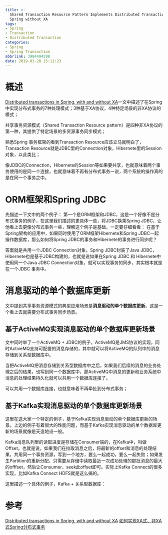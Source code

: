 ```yaml
---
title: >-
  Shared Transaction Resource Pattern Implements Distributed Transactions in
  Spring without XA
tags:
- Spring
- Transaction
- Distributed Transaction
categories:
- Spring
- Spring Transaction
abbrlink: 3984494298
date: 2019-03-20 15:11:23
---
```

# 概述
[Distributed transactions in Spring, with and without XA](https://www.javaworld.com/article/2077963/distributed-transactions-in-spring--with-and-without-xa.html)一文中描述了在Spring中实现分布式事务的7种处理模式；3种基于XA协议，4种特定场景的非XA协议的模式；

共享事务资源模式（Shared Transaction Resource pattern）是四种非XA协议的第一种，其提供了特定场景的多资源事务同步模式；

熟悉Spring 事务框架的看到Transaction Resource应该立马就明白了，Transaction Resource就是JDBC里的Connection对象，Hibernete里的Session对象，以此类比；
<!-- more -->
像JDBC的Connection，Hibernete的Session等如果要共享，也就意味着两个事务使用的是同一个连接，也就意味着不再有分布式事务一说，两个系统的操作真的是在同一个事务之中。

# ORM框架和Spring JDBC
先描述一下文中的两个例子：
第一个是ORM框架和JDBC，这是一个好像不是分布式事务的例子，在这里我们描述的更具体一些，将JDBC换乘Spring JDBC，让他看上去更像分布式事务一些，理解这个例子是基础，一定要仔细看看：
在基于Spring架构的应用中，如果同时使用了ORM框架Hibernete和Spring JDBC一起操作数据库，那么如何将Spring JDBC的事务和Hibernete的事务进行同步呢？

答案就是共用一个JDBC Connection对象，Spring JDBC封装了Java JDBC，Hibernete也是基于JDBC构建的，也就是说如果在Spring  JDBC 和 Hibernete中使用同一个Java JDBC Connection对象，就可以实现事务的同步，其实根本就是在一个JDBC 事务中。

# 消息驱动的单个数据库更新
文中提到共享事务资源模式的典型应用场景是**消息驱动的单个数据库更新**。这是一个看上去就需要分布式事务同步场景。

## 基于ActiveMQ实现消息驱动的单个数据库更新场景
文中同时举了一个ActiveMQ + JDBC的例子，ActiveMQ是JMS协议的实现，同时ActiveMQ支持可配置的消息存储的，其中就可以将ActiveMQ的队列中的消息存储到关系型数据库中。

当把ActiveMQ把消息存储到关系型数据库中之后，如果我们后续的消息的业务处理之后的结果，也写到同一个数据库中，那ActiveMQ中消息的更新和业务系统中消息的处理结果持久化就可以共用一个数据库连接了。

可以共用一个数据库连接，也就意味着不再牵扯到分布式事务；

## 基于Kafka实现消息驱动的单个数据库更新场景
这里在送大家一个特定的例子，基于Kafka实现消息驱动的单个数据库更新的场景。上边的例子有着很大的性能问题，而基于Kafka实现消息驱动的单个数据库更新的场景就像是天造地设一般。

Kafka消息队列里的读取进度是存储在Consumer端的，在Kafka中，叫做Offset。也就是说，如果我们在拉取消息之后，将最新的offset和消息的处理结果，共用同一个事务资源，写到一个地方，要么一起成功，要么一起失败；如果发生Partition的重新分配，只需要从存储中读取最近一次成功处理的那批消息的最大的offfset，然后让Consumer，seek此offset即可。实际上Kafka Connect的很多实现，比如Kafka Connect HDFS就是这么搞的。

这里描述一个具体的例子，Kafka + 关系型数据库：

# 参考
[Distributed transactions in Spring, with and without XA](https://www.javaworld.com/article/2077963/distributed-transactions-in-spring--with-and-without-xa.html)
[如何实现XA式、非XA式Spring分布式事务](http://www.importnew.com/15812.html)













